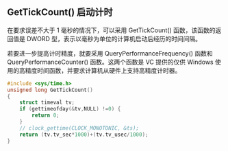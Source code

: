 ## GetTickCount() 启动计时

在要求误差不大于 1 毫秒的情况下，可以采用 GetTickCount() 函数，该函数的返回值是 DWORD 型，表示以毫秒为单位的计算机启动后经历的时间间隔。

若要进一步提高计时精度，就要采用 QueryPerformanceFrequency() 函数和 QueryPerformanceCounter() 函数。这两个函数是 VC 提供的仅供 Windows 使用的高精度时间函数，并要求计算机从硬件上支持高精度计时器。

```cpp
#include <sys/time.h>
unsigned long GetTickCount()
{
    struct timeval tv;
    if (gettimeofday(&tv,NULL) !=0) {
        return 0;    
    }
    // clock_gettime(CLOCK_MONOTONIC, &ts);
    return (tv.tv_sec*1000)+(tv.tv_usec/1000);
}
```

